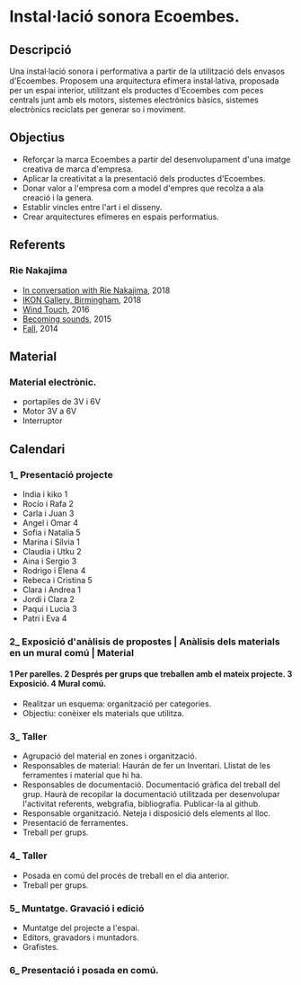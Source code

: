 # Instal·lació sonora Ecoembes.
## Descripció
Una instal·lació sonora i performativa a partir de la utilització dels envasos d'Ecoembes. Proposem una arquitectura efímera instal·lativa, proposada per un espai interior, utilitzant els productes d'Ecoembes com peces centrals junt amb els motors, sistemes electrònics bàsics, sistemes electrònics reciclats per generar so i moviment.

## Objectius
* Reforçar la marca Ecoembes a partir del desenvolupament d'una imatge creativa de marca d'empresa.
* Aplicar la creativitat a la presentació dels productes d'Ecoembes.
* Donar valor a l'empresa com a model d'empres que recolza a ala creació i la genera.
* Establir vincles entre l'art i el disseny.
* Crear arquitectures efímeres en espais performatius.

## Referents
### Rie Nakajima
* [In conversation with Rie Nakajima](https://www.youtube.com/watch?v=hIFK6LrmHww), 2018
* [IKON Gallery, Birmingham](https://www.rienakajima.com/_work/_installations/Cyclic.html), 2018
* [Wind Touch](https://www.rienakajima.com/_work/_installations/WindTouch.html), 2016
* [Becoming sounds](https://www.rienakajima.com/_work/_installations/becoming%20sounds.html), 2015
* [Fall](http://www.noshowspace.com/projects/fall.html), 2014

## Material
### Material electrònic.
  * portapiles de 3V i 6V
  * Motor 3V a 6V
  * Interruptor

## Calendari
### 1_ Presentació projecte
* India i kiko 1
* Rocío i Rafa 2
* Carla i Juan 3
* Angel i Omar 4
* Sofia i Natalia 5
* Marina i Sílvia 1
* Claudia i Utku 2
* Aina i Sergio 3
* Rodrigo i Elena 4
* Rebeca i Cristina 5
* Clara i Andrea 1
* Jordi i Clara 2
* Paqui i Lucia 3
* Patri i Eva 4

### 2_ Exposició d'anàlisis de propostes | Anàlisis dels materials en un mural comú | Material
#### 1 Per parelles. 2 Després per grups que treballen amb el mateix projecte. 3 Exposició. 4 Mural comú.
* Realitzar un esquema: organització per categories.
* Objectiu: conèixer els materials que utilitza.

### 3_ Taller
  * Agrupació del material en zones i organització.
  * Responsables de material: Haurán de fer un Inventari. Llistat de les ferramentes i material que hi ha. 
  * Responsables de documentació. Documentació gràfica del treball del grup. Haurà de recopilar la documentació utilitzada per desenvolupar l'activitat referents, webgrafia, bibliografia. Publicar-la al github.
  * Responsable organització. Neteja i disposició dels elements al lloc.
  * Presentació de ferramentes.
  * Treball per grups.
  
### 4_ Taller
  * Posada en comú del procés de treball en el dia anterior.
  * Treball per grups.
  
### 5_ Muntatge. Gravació i edició
  * Muntatge del projecte a l'espai.
  * Editors, gravadors i muntadors.
  * Grafistes.
  
### 6_ Presentació i posada en comú.
